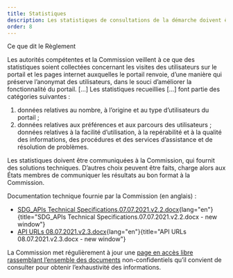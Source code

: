 ```yaml
---
title: Statistiques
description: Les statistiques de consultations de la démarche doivent être collectées et communiquées à la Commission européenne.
order: 8
---
```


<div class="fr-callout"> 
<p class="fr-callout__title">Ce que dit le Règlement</p> 
<p class="fr-callout__text">Les autorités compétentes et la Commission veillent à ce que des statistiques soient collectées concernant les visites des utilisateurs sur le portail et les pages internet auxquelles le portail renvoie, d’une manière qui préserve l’anonymat des utilisateurs, dans le souci d’améliorer la fonctionnalité du portail. [...] Les statistiques recueillies [...] font partie des catégories suivantes :</p>
	<ol>
<li>données relatives au nombre, à l’origine et au type d’utilisateurs du portail ;</li>
<li>données relatives aux préférences et aux parcours des utilisateurs ;</li>
données relatives à la facilité d’utilisation, à la repérabilité et à la qualité des informations, des procédures et des services d’assistance et de résolution de problèmes.</li></ol>
</div> 

Les statistiques doivent être communiquées à la Commission, qui fournit des solutions techniques. D’autres choix peuvent être faits, charge alors aux États membres de communiquer les résultats au bon format à la Commission.

Documentation technique fournie par la Commission (en anglais) :
* [SDG_APIs Technical Specifications.07.07.2021.v2.2.docx](https://github.com/DISIC/design.numerique.gouv.fr/files/7856425/SDG_APIs.Technical.Specifications.07.07.2021.v2.2.docx){lang="en"}{title="SDG_APIs Technical Specifications.07.07.2021.v2.2.docx - new window"}
* [API URLs 08.07.2021.v2.3.docx](https://github.com/DISIC/design.numerique.gouv.fr/files/7856427/API.URLs.08.07.2021.v2.3.docx){lang="en"}{title="API URLs 08.07.2021.v2.3.docx - new window"}

La Commission met régulièrement à jour une [page en accès libre rassemblant l’ensemble des documents](https://ec.europa.eu/growth/single-digital-gateway-requirements_en) non-confidentiels qu’il convient de consulter pour obtenir l’exhaustivité des informations.
